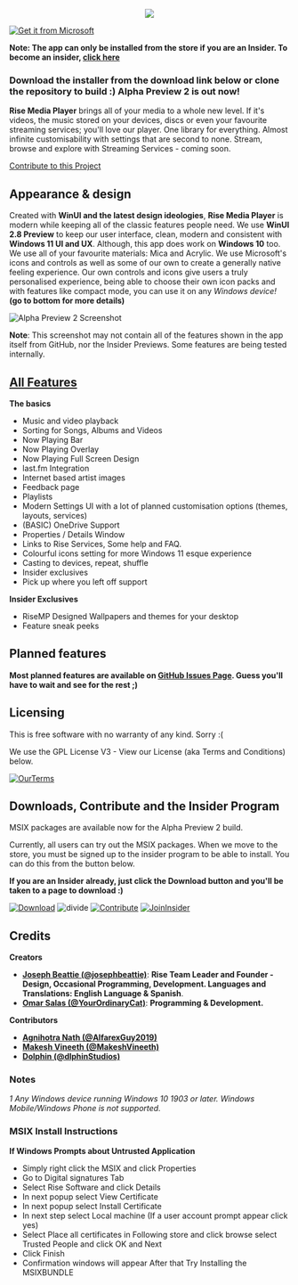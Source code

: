 <p align="center">
  <img src="https://user-images.githubusercontent.com/74561130/139312648-b60842df-9dda-4e31-ba29-649e7571d705.png" />
</p>

[![Get it from Microsoft](https://user-images.githubusercontent.com/74561130/157766576-d4dcf43b-2b67-4d76-82a7-aade752f2f1c.png)](https://www.microsoft.com/store/r/9PCSZTMTT55Z)


**Note: The app can only be installed from the store if you are an Insider. To become an insider, [click here](http://bit.ly/rise-insider)**

### **Download the installer from the download link below or clone the repository to build :) Alpha Preview 2 is out now!**

**Rise Media Player** brings all of your media to a whole new level. If it's videos, the music stored on your devices, discs or even your favourite streaming services; you'll love our player. One library for everything. Almost infinite customisability with settings that are second to none. Stream, browse and explore with Streaming Services - coming soon.

[Contribute to this Project](https://github.com/Rise-Software/Rise-Media-Player)
## Appearance & design

Created with **WinUI and the latest design ideologies**, **Rise Media Player** is modern while keeping all of the classic features people need. We use **WinUI 2.8 Preview** to keep our user interface, clean, modern and consistent with **Windows 11 UI and UX**. Although, this app does work on **Windows 10** too. We use all of your favourite materials: Mica and Acrylic. We use Microsoft's icons and controls as well as some of our own to create a generally native feeling experience. Our own controls and icons give users a truly personalised experience, being able to choose their own icon packs and with features like compact mode, you can use it on any *Windows device!* **(go to bottom for more details)**

![Alpha Preview 2 Screenshot](https://user-images.githubusercontent.com/74561130/156649276-8dc63e37-bf76-4321-ae7a-4e77f2022c37.png)

**Note**: This screenshot may not contain all of the features shown in the app itself from GitHub, nor the Insider Previews. Some features are being tested internally. 

## [All Features](https://github.com/Rise-Software/Rise-Media-Player/releases/tag/v0.0.170.0)

**The basics**
* Music and video playback
* Sorting for Songs, Albums and Videos
* Now Playing Bar
* Now Playing Overlay
* Now Playing Full Screen Design
* last.fm Integration
* Internet based artist images
* Feedback page
* Playlists
* Modern Settings UI with a lot of planned customisation options (themes, layouts, services)
* (BASIC) OneDrive Support
* Properties / Details Window
* Links to Rise Services, Some help and FAQ.
* Colourful icons setting for more Windows 11 esque experience
* Casting to devices, repeat, shuffle
* Insider exclusives
* Pick up where you left off support

**Insider Exclusives**

- RiseMP Designed Wallpapers and themes for your desktop
- Feature sneak peeks

## Planned features

**Most planned features are available on [GitHub Issues Page](https://github.com/Rise-Software/Rise-Media-Player/issues). Guess you'll have to wait and see for the rest ;)**

## Licensing

This is free software with no warranty of any kind. Sorry :(

We use the GPL License V3 - View our License (aka Terms and Conditions) below.

[![OurTerms](https://user-images.githubusercontent.com/74561130/137586737-d792a57b-b2b0-410b-bb2a-a06a4da2ab52.png)](https://github.com/Rise-Software/Rise-Media-Player/blob/main/LICENSE)


## Downloads, Contribute and the Insider Program

MSIX packages are available now for the Alpha Preview 2 build.

Currently, all users can try out the MSIX packages. When we move to the store, you must be signed up to the insider program to be able to install. You can do this from the button below.

**If you are an Insider already, just click the Download button and you'll be taken to a page to download :)**

[![Download](https://user-images.githubusercontent.com/74561130/137598555-649c77c7-1719-4aa3-8017-8b41283de730.png)](https://github.com/Rise-Software/Rise-Media-Player/releases)    ![divide](https://user-images.githubusercontent.com/74561130/137599566-866fef7d-967e-4ad1-91da-8014d1752b93.png)    [![Contribute](https://user-images.githubusercontent.com/74561130/137586097-1f64560c-9bb1-47cc-bd44-fa87c1b09e5b.png)](https://forms.office.com/Pages/ResponsePage.aspx?id=DQSIkWdsW0yxEjajBLZtrQAAAAAAAAAAAANAAc11dY1UQ1pJWFRWOFA1MDk3MUtVRk5SWVlTQktPWS4u)    [![JoinInsider](https://user-images.githubusercontent.com/74561130/137585885-7f98b4de-5067-41ee-bdb4-2a04fea4b90a.png)](https://forms.office.com/Pages/ResponsePage.aspx?id=DQSIkWdsW0yxEjajBLZtrQAAAAAAAAAAAANAAc11dY1UMUdKWlVSTE0yN0JKMEpXWkc5T1ZBMkpUWC4u)    
## Credits

**Creators**

* [**Joseph Beattie (@josephbeattie)**](https://github.com/josephbeattie): **Rise Team Leader and Founder - Design, Occasional Programming, Development. Languages and Translations: English Language & Spanish**.
* [**Omar Salas (@YourOrdinaryCat)**](https://github.com/yourordinarycat): **Programming & Development.**

**Contributors**

* [**Agnihotra Nath (@AlfarexGuy2019)**](https://github.com/alfarexguy2019)
* [**Makesh Vineeth (@MakeshVineeth)**](https://github.com/makeshvineeth)
* [**Dolphin (@dlphinStudios)**](https://github.com/dlphinStudios)

### Notes
*1 Any Windows device running Windows 10 1903 or later. Windows Mobile/Windows Phone is not supported.*

### MSIX Install Instructions 
**If Windows Prompts about Untrusted Application**
* Simply right click the MSIX and click Properties
* Go to Digital signatures Tab
* Select Rise Software and click Details
* In next popup select View Certificate
* In next popup select Install Certificate
* In next step select Local machine (If a user account prompt appear click yes)
* Select Place all certificates in Following store and click browse select Trusted People and click OK and Next
* Click Finish
* Confirmation windows will appear After that Try Installing the MSIXBUNDLE
